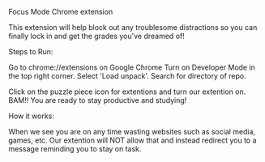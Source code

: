 Focus Mode Chrome extension

This extension will help block out any troublesome distractions so you can finally lock in and get the grades you've dreamed of!


Steps to Run: 

Go to chrome://extensions on Google Chrome
Turn on Developer Mode in the top right corner. 
Select 'Load unpack'.
Search for directory of repo. 

Click on the puzzle piece icon for extentions and turn our extention on.
BAM!! You are ready to stay productive and studying!

How it works:

When we see you are on any time wasting websites such as social media, games, etc. Our extention will NOT allow that and instead redirect you to a message reminding you to stay on task. 





